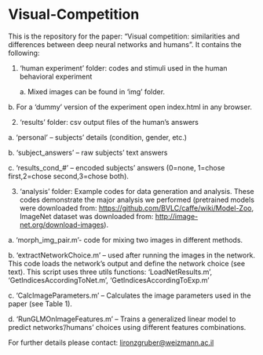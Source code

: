 # Visual-Competition

This is the repository for the paper:
 “Visual competition: similarities and differences between deep neural networks and humans”.
It contains the following:
1.	‘human experiment’ folder: codes and stimuli used in the human behavioral experiment

     a.	Mixed images can be found in ‘img’ folder.
  
   b.	For a ‘dummy’ version of the experiment open index.html in any browser.
  
2.	‘results’ folder: csv output files of the human’s answers

   a.	‘personal’ – subjects’ details (condition, gender, etc.)
  
   b.	 ‘subject_answers’ – raw subjects’ text answers 
  
  c.	‘results_cond_#’ – encoded subjects’ answers (0=none, 1=chose first,2=chose second,3=chose both).
  
3.	‘analysis’ folder: Example codes for data generation and analysis. These codes demonstrate the major analysis we performed (pretrained models were downloaded from: https://github.com/BVLC/caffe/wiki/Model-Zoo, ImageNet dataset was downloaded from: http://image-net.org/download-images). 

  a.	‘morph_img_pair.m’-  code for mixing two images in different methods. 
  
  b.	‘extractNetworkChoice.m’ – used after running the images in the network. This code loads the network’s output and define the network choice (see text). This script uses three utils functions: ‘LoadNetResults.m’, ‘GetIndicesAccordingToNet.m’, ‘GetIndicesAccordingToExp.m’
  
  c.	‘CalcImageParameters.m’ – Calculates the image parameters used in the paper (see Table 1). 
  
  d.	‘RunGLMOnImageFeatures.m’ – Trains a generalized linear model to predict networks’/humans’ choices using different features combinations. 

For further details please contact: lironzgruber@weizmann.ac.il






